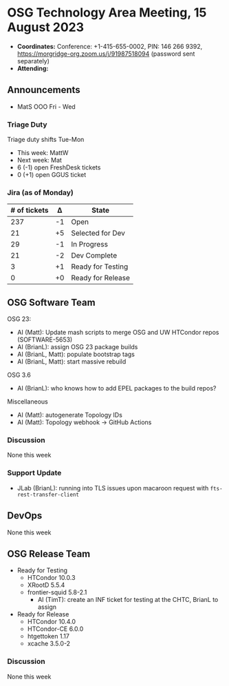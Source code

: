 # OSG Technology Area Meeting, 15 August 2023

-   **Coordinates:** Conference: +1-415-655-0002, PIN: 146 266 9392,
    <https://morgridge-org.zoom.us/j/91987518094> (password sent separately)
-   **Attending:** 

## Announcements

-   MatS OOO Fri - Wed

### Triage Duty

Triage duty shifts Tue-Mon

-   This week: MattW
-   Next week: Mat
-   6 (-1) open FreshDesk tickets
-   0 (+1) open GGUS ticket

### Jira (as of Monday)

| # of tickets | &Delta; | State             |
|--------------|---------|-------------------|
| 237          | -1      | Open              |
| 21           | +5      | Selected for Dev  |
| 29           | -1      | In Progress       |
| 21           | -2      | Dev Complete      |
| 3            | +1      | Ready for Testing |
| 0            | +0      | Ready for Release |

## OSG Software Team

OSG 23:

-   AI (Matt): Update mash scripts to merge OSG and UW HTCondor repos (SOFTWARE-5653)
-   AI (BrianL): assign OSG 23 package builds
-   AI (BrianL, Matt): populate bootstrap tags
-   AI (BrianL, Matt): start massive rebuild

OSG 3.6

-   AI (BrianL): who knows how to add EPEL packages to the build repos?

Miscellaneous

-   AI (Matt): autogenerate Topology IDs
-   AI (Matt): Topology webhook -> GitHub Actions

### Discussion

None this week

### Support Update

-   JLab (BrianL): running into TLS issues upon macaroon request with `fts-rest-transfer-client`

## DevOps

None this week

## OSG Release Team

-   Ready for Testing
    -   HTCondor 10.0.3
    -   XRootD 5.5.4
    -   frontier-squid 5.8-2.1
        -   AI (TimT): create an INF ticket for testing at the CHTC, BrianL to assign
-   Ready for Release
    -   HTCondor 10.4.0
    -   HTCondor-CE 6.0.0
    -   htgettoken 1.17
    -   xcache 3.5.0-2

### Discussion

None this week

